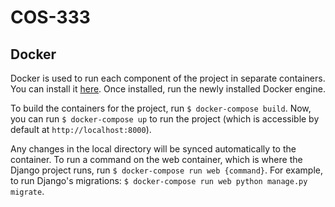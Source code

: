 # COS-333

## Docker
Docker is used to run each component of the project in separate containers.
You can install it [here](https://www.docker.com/community-edition#/download).
Once installed, run the newly installed Docker engine.

To build the containers for the project, run `$ docker-compose build`. Now, you
can run `$ docker-compose up` to run the project (which is accessible by
default at `http://localhost:8000`).

Any changes in the local directory will be synced automatically to the
container. To run a command on the web container, which is where the Django
project runs, run `$ docker-compose run web {command}`. For example, to run
Django's migrations: `$ docker-compose run web python manage.py migrate`.
